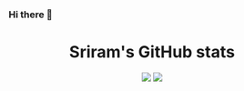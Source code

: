 ### Hi there 👋

<h1 align="center">Sriram's GitHub stats</h1>
<p align="center">
<img src="https://github-readme-stats.vercel.app/api?username=rellasriram&count_private=true&include_all_commits=true&theme=dark&line_height=24"/>
<img src="https://github-readme-stats.vercel.app/api/top-langs/?username=rellasriram&layout=compact&langs_count=8&theme=dark"/>
</p>
